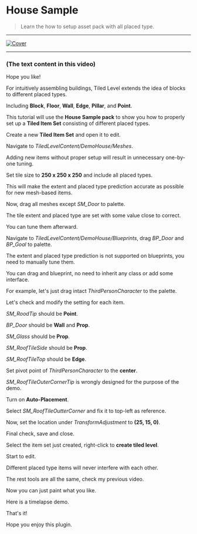 # House Sample

> Learn the how to setup asset pack with all placed type.  

--- 

[![Cover](../_media/HouseTutorVideoCover.png)](https://youtu.be/ai1kIieHu6o)

---
### (The text content in this video) 

Hope you like!

For intuitively assembling buildings, Tiled Level extends the idea of blocks to different placed types. 

Including **Block**, **Floor**, **Wall**, **Edge**, **Pillar**, and **Point**. 

This tutorial will use the **House Sample pack** to show you how to properly set up a **Tiled Item Set** consisting of different placed types. 

Create a new **Tiled Item Set** and open it to edit. 

Navigate to *TiledLevelContent/DemoHouse/Meshes*.

Adding new items without proper setup will result in unnecessary one-by-one tuning. 

Set tile size to **250 x 250 x 250** and include all placed types.

This will make the extent and placed type prediction accurate as possible for new mesh-based items. 

Now, drag all meshes except *SM_Door* to palette.

The tile extent and placed type are set with some value close to correct. 

You can tune them afterward. 

Navigate to *TiledLevelContent/DemoHouse/Blueprints*, drag *BP_Door* and *BP_Goal* to palette. 

The extent and placed type prediction is not supported on blueprints, you need to manually tune them. 

You can drag and blueprint, no need to inherit any class or add some interface. 

For example, let's just drag intact *ThirdPersonCharacter* to the palette. 

Let's check and modify the setting for each item. 

*SM_RoodTip* should be **Point**. 

*BP_Door* should be **Wall** and **Prop**.

*SM_Glass* should be **Prop**. 

*SM_RoofTileSide* should be **Prop**. 

*SM_RoofTileTop* should be **Edge**. 

Set pivot point of *ThirdPersonCharacter* to the **center**. 

*SM_RoofTileOuterCornerTip* is wrongly designed for the purpose of the demo. 

Turn on **Auto-Placement**. 

Select *SM_RoofTileOutterCorner* and fix it to top-left as reference. 

Now, set the location under *TransformAdjustment* to **(25, 15, 0)**. 

Final check, save and close. 

Select the item set just created, right-click to **create tiled level**. 

Start to edit. 

Different placed type items will never interfere with each other. 

The rest tools are all the same, check my previous video. 

Now you can just paint what you like. 

Here is a timelapse demo.

That's it!

Hope you enjoy this plugin.